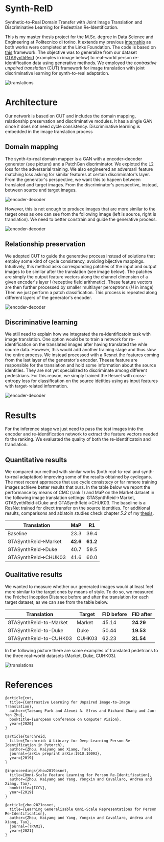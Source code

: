 # Synth-ReID
Synthetic-to-Real Domain Transfer with Joint Image Translation and Discriminative Learning for Pedestrian Re-Identification.

This is my master thesis project for the M.Sc. degree in Data Science and Engineering at Politecnico di torino. It extends my previous [internship](https://github.com/RoboTuan/GTASynthReid) as both works were completed at the Links Foundation. The code is based on [this](https://github.com/KaiyangZhou/deep-person-reid) framework.
The objective was to generalize from our dataset [GTASynthReid](https://github.com/RoboTuan/GTASynthReid) (examples in image below) to real-world person re-identification data using generative methods. We employed the *contrastive unpaired translation* (CUT) framework for image translation with joint discriminative learning for synth-to-real adaptation.

![translations](https://github.com/RoboTuan/synth-reid/blob/main/images/GTASynthReid.png)



# Architecture
Our network is based on CUT and includes the domain mapping, relationship preservation and discriminative modules. It has a single GAN since it does not need cycle consistency. Discriminative learning is embedded in the image translation process

## Domain mapping
The synth-to-real domain mapper is a GAN with a encoder-decoder generator (see picture) and a PatchGan discriminator. We exploted the L2 loss for the adversarial training. We also engineered an adversaril feature matching loss asking for similar features at certain discriminator's layer. From the generator's perspective, we want this to hapeen between translated and target images. From the discriminator's perspective, instead, between source and target images.

![encoder-decoder](https://github.com/RoboTuan/synth-reid/blob/main/images/encoder_decoder.svg)

However, this is not enough to produce images that are more similar to the target ones as one can see from the following image (left is source, right is translation). We need to better constrain and guide the generative process.

![encoder-decoder](https://github.com/RoboTuan/synth-reid/blob/main/images/Gan_only.png)


## Relationship preservation
We adopted CUT to guide the generative process instead of solutions that employ some kind of cycle consistency, avoiding bijective mappings. Intuitively, this method asks corresponding patches of the input and output images to be similar after the translation (see image below). The patches are simply the output feature vectors along the channel dimension of a given encoder's layer *l* (receptive field arithmetic). These feature vectors are then further processed by smaller multilayer perceptrons (*H* in image) Then we just perform a patch classification. This process is repeated along different layers of the generator's encoder. 

![encoder-decoder](https://github.com/RoboTuan/synth-reid/blob/main/images/Patches.svg)


## Discriminative learning
We still need to explain how we integrated the re-identificatoin task with image translation. One option would be to train a network for re-identification on the translated images after having translated the whle source data. However, this would add another training stage and thus slow the entire process. We instead processed with a Resnet the features coming from the last layer of the generator's encoder. Theese feature are responsible for the translation and hold some information about the source identities. They are not yet specialized to discriminate among different pedestrians. For this reason, we simply trained the Resnet with cross-entropy loss for classification on the source idetities using as input features with target-related information. 

![encoder-decoder](https://github.com/RoboTuan/synth-reid/blob/main/images/ReID_net.svg)


# Results
For the inference stage we just need to pass the test images into the encoder and re-identification network to extract the feature vectors needed fo the ranking. We evaluated the quality of both the re-identificatoin and translation.


## Quantitative results
We compared our method with similar works (both real-to-real and synth-to-real adaptation) improving some of the results obtained by cyclegans. The most recent approaces that use cycle consistecy or far mmore training images achieve better results that ours. In the table below we report the performance by means of CMC (rank 1) and MaP on the Market dataset in the following image translation settings: GTASynthReid->Market, GTASynthReid->Duke and GTASynthReid->CHUK03. The baseline is a ResNet trained for direct transfer on the source identities. For additional results, comparisons and ablatoin studies check chapter *5.2* of my [thesis](https://github.com/RoboTuan/synth-reid/blob/main/Master%20Thesis.pdf).

|Translation|MaP|R1|
|---------------------|----|----|
|Baseline|23.3|39.4|
|GTASynthReid->Market|**42.6**|**61.2**|
|GTASynthReid->Duke|40.7|59.5|
|GTASynthReid->CHUK03|41.6|60.0|


## Qualitative results
We wanted to measure whether our generated images would at least feel more similar to the target ones by means of style. To do so, we measured the Fréchet Inception Distance before and after the translation for each target dataset, as we can see from the table below.

|Translation|Target|FID before|FID after|
|---------------------|----|----|----|
|GTASynthReid-to-Market|Market|45.14|**24.29**
|GTASynthReid-to-Duke|Duke|50.44|**19.53**|
|GTASynthReid-to-CUHK03|CUHK03|62.23|**31.54**|

In the following picture there are some examples of translated pedetrians to the three real-world datasets (Market, Duke, CUHK03).

![translations](https://github.com/RoboTuan/synth-reid/blob/main/images/Translation_examples.svg)


# References

    @article{cut,
      title={Contrastive Learning for Unpaired Image-to-Image Translation},
      author={Taesung Park and Alexei A. Efros and Richard Zhang and Jun-Yan Zhu},
      booktitle={European Conference on Computer Vision},
      year={2020}
    }

    @article{torchreid,
      title={Torchreid: A Library for Deep Learning Person Re-Identification in Pytorch},
      author={Zhou, Kaiyang and Xiang, Tao},
      journal={arXiv preprint arXiv:1910.10093},
      year={2019}
    }
    
    @inproceedings{zhou2019osnet,
      title={Omni-Scale Feature Learning for Person Re-Identification},
      author={Zhou, Kaiyang and Yang, Yongxin and Cavallaro, Andrea and Xiang, Tao},
      booktitle={ICCV},
      year={2019}
    }

    @article{zhou2021osnet,
      title={Learning Generalisable Omni-Scale Representations for Person Re-Identification},
      author={Zhou, Kaiyang and Yang, Yongxin and Cavallaro, Andrea and Xiang, Tao},
      journal={TPAMI},
      year={2021}
    }
